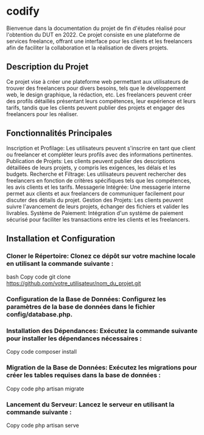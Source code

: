 # codify

Bienvenue dans la documentation du projet de fin d'études réalisé pour l'obtention du DUT en 2022. Ce projet consiste en une plateforme de services freelance, offrant une interface pour les clients et les freelancers afin de faciliter la collaboration et la réalisation de divers projets.

## Description du Projet
Ce projet vise à créer une plateforme web permettant aux utilisateurs de trouver des freelancers pour divers besoins, tels que le développement web, le design graphique, la rédaction, etc. Les freelancers peuvent créer des profils détaillés présentant leurs compétences, leur expérience et leurs tarifs, tandis que les clients peuvent publier des projets et engager des freelancers pour les réaliser.

## Fonctionnalités Principales
Inscription et Profilage: Les utilisateurs peuvent s'inscrire en tant que client ou freelancer et compléter leurs profils avec des informations pertinentes.
Publication de Projets: Les clients peuvent publier des descriptions détaillées de leurs projets, y compris les exigences, les délais et les budgets.
Recherche et Filtrage: Les utilisateurs peuvent rechercher des freelancers en fonction de critères spécifiques tels que les compétences, les avis clients et les tarifs.
Messagerie Intégrée: Une messagerie interne permet aux clients et aux freelancers de communiquer facilement pour discuter des détails du projet.
Gestion des Projets: Les clients peuvent suivre l'avancement de leurs projets, échanger des fichiers et valider les livrables.
Système de Paiement: Intégration d'un système de paiement sécurisé pour faciliter les transactions entre les clients et les freelancers.


## Installation et Configuration

### Cloner le Répertoire: Clonez ce dépôt sur votre machine locale en utilisant la commande suivante :
bash
Copy code
git clone https://github.com/votre_utilisateur/nom_du_projet.git

### Configuration de la Base de Données: Configurez les paramètres de la base de données dans le fichier config/database.php.

### Installation des Dépendances: Exécutez la commande suivante pour installer les dépendances nécessaires :

Copy code
composer install
### Migration de la Base de Données: Exécutez les migrations pour créer les tables requises dans la base de données :

Copy code
php artisan migrate
### Lancement du Serveur: Lancez le serveur en utilisant la commande suivante :

Copy code
php artisan serve
